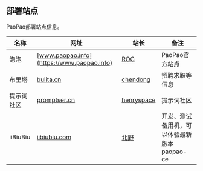 ## 部署站点
PaoPao部署站点信息。

| 名称 | 网址 | 站长 | 备注 |
| ----- | ----- | ----- | ----- | 
|泡泡|[www.paopao.info](https://www.paopao.info)|[ROC](https://www.paopao.info/#/user?username=roc 'roc(@paopao.info)')|PaoPao官方站点|
|布里塔|[bulita.cn](https://bulita.cn)|[chendong](https://www.paopao.info/#/user?username=chendong 'chendong(@paopao.info)')|招聘求职等信息|
|提示词社区|[promptser.cn](https://promptser.cn)|[henryspace](https://paopao.info/#/user?username=henryspace 'henryspace(@paopao.info)')|提示词社区|
|iiBiuBiu|[iibiubiu.com](https://iibiubiu.com)|[北野](https://www.paopao.info/#/user?username=alimy 'alimy(@paopao.info)')|开发、测试备用机，可以体验最新版本paopao-ce|
